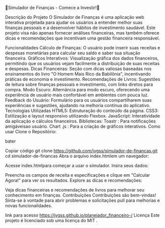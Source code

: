 💸Simulador de Finanças - Comece a Investir!💸
 
Descrição do Projeto
O Simulador de Finanças é uma aplicação web interativa projetada para ajudar os usuários a entender melhor suas finanças pessoais e a desenvolver hábitos de investimento saudável. Este projeto visa não apenas fornecer análises financeiras, mas também oferece dicas e recomendações que incentivam uma gestão financeira responsável.

Funcionalidades
Cálculo de Finanças: O usuário pode inserir suas receitas e despesas monetárias para calcular seu saldo e saber sua situação financeira.
Gráficos Interativos: Visualização gráfica dos dados financeiros, permitindo que os usuários vejam facilmente a distribuição de suas receitas e despesas.
Dicas Financeiras: Seção com dicas valiosas baseadas nos ensinamentos do livro "O Homem Mais Rico da Babilônia", incentivando práticas de economia e investimento.
Recomendações de Livros: Sugestões de leitura sobre finanças pessoais e investimento, com links diretos para compra.
Modo Escuro: Alternância para modo escuro, oferecendo uma experiência de usuário mais confortável em ambientes com pouca luz.
Feedback do Usuário: Formulário para os usuários compartilharem suas experiências e sugestões, ajudando na melhoria contínua do aplicativo.
Tecnologias Utilizadas
HTML5: Estruturação do conteúdo da página.
CSS3: Estilização e layout responsivo utilizando Flexbox.
JavaScript: Interatividade da aplicação e cálculos financeiros.
Bibliotecas:
Toastr : Para notificações amigáveis ​​ao usuário.
Chart .js : Para a criação de gráficos interativos.
Como usar
Clone o Repositório:

bater

Copiar código
git clone https://github.com/jvgss/simulador-de-financas.git
cd simulador-de-financas
Abra o arquivo index.htmlem um navegador:

Acesse index.htmlpara começar a usar o simulador.
Insira seus dados:

Preencha os campos de receita e especificações e clique em "Calcular Agora!" para ver os resultados.
Explore as dicas e recomendações:

Veja dicas financeiras e recomendações de livros para melhorar seu conhecimento em finanças.
Contribuições
Contribuições são bem-vindas! Sinta-se à vontade para abrir problemas e solicitações pull para melhorias e novas funcionalidades.

link para acesso  https://jvgss.github.io/planejador_financeiro-/
Licença
Este projeto é licenciado sob uma licença do MIT .


